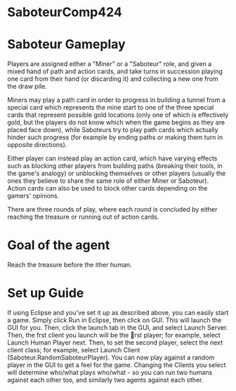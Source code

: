 # SaboteurComp424
# Saboteur Gameplay
Players are assigned either a "Miner" or a "Saboteur" role, and given a mixed hand of path and action cards, and take turns in succession playing one card from their hand (or discarding it) and collecting a new one from the draw pile.

Miners may play a path card in order to progress in building a tunnel from a special card which represents the mine start to one of the three special cards that represent possible gold locations (only one of which is effectively gold, but the players do not know which when the game begins as they are placed face down), while Saboteurs try to play path cards which actually hinder such progress (for example by ending paths or making them turn in opposite directions).

Either player can instead play an action card, which have varying effects such as blocking other players from building paths (breaking their tools, in the game's analogy) or unblocking themselves or other players (usually the ones they believe to share the same role of either Miner or Saboteur). Action cards can also be used to block other cards depending on the gamers' opinions.

There are three rounds of play, where each round is concluded by either reaching the treasure or running out of action cards.
# Goal of the agent
Reach the treasure before the ither human.

# Set up Guide
If using Eclipse and you've set it up as described above, you can easily start a game. Simply click Run in Eclipse, then click on GUI. This will launch the GUI for you. Then, click the launch tab in the GUI, and select Launch Server. Then, the frst client you launch will be the rst player; for example, select Launch Human Player next. Then, to set the second player, select the next client class; for example, select Launch Client (Saboteur.RandomSaboteurPlayer). You can now play against a random player in the GUI to get a feel for the game. Changing the Clients you select will determine who/what plays who/what - so you can run two humans against each other too, and similarly two agents against each other.
